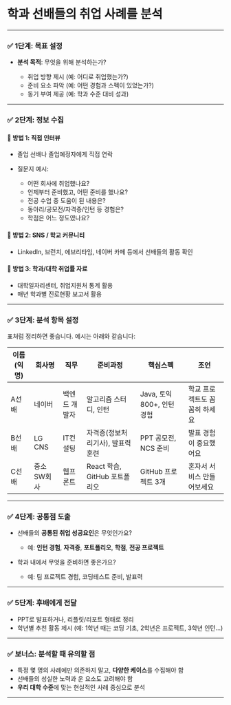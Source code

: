 # 학과 선배들의 취업 사례를 분석

---

### ✅ 1단계: 목표 설정

* **분석 목적**: 무엇을 위해 분석하는가?

  * 취업 방향 제시 (예: 어디로 취업했는가?)
  * 준비 요소 파악 (예: 어떤 경험과 스펙이 있었는가?)
  * 동기 부여 제공 (예: 학과 수준 대비 성과)

---

### ✅ 2단계: 정보 수집

#### 🔹 방법 1: 직접 인터뷰

* 졸업 선배나 졸업예정자에게 직접 연락
* 질문지 예시:

  * 어떤 회사에 취업했나요?
  * 언제부터 준비했고, 어떤 준비를 했나요?
  * 전공 수업 중 도움이 된 내용은?
  * 동아리/공모전/자격증/인턴 등 경험은?
  * 학점은 어느 정도였나요?

#### 🔹 방법 2: SNS / 학교 커뮤니티

* LinkedIn, 브런치, 에브리타임, 네이버 카페 등에서 선배들의 활동 확인

#### 🔹 방법 3: 학과/대학 취업률 자료

* 대학일자리센터, 취업지원처 통계 활용
* 매년 학과별 진로현황 보고서 활용

---

### ✅ 3단계: 분석 항목 설정

표처럼 정리하면 좋습니다. 예시는 아래와 같습니다:

| 이름 (익명) | 회사명     | 직무      | 준비과정                   | 핵심스펙                 | 조언               |
| ------- | ------- | ------- | ---------------------- | -------------------- | ---------------- |
| A선배     | 네이버     | 백엔드 개발자 | 알고리즘 스터디, 인턴           | Java, 토익 800+, 인턴 경험 | 학교 프로젝트도 꼼꼼히 하세요 |
| B선배     | LG CNS  | IT컨설팅   | 자격증(정보처리기사), 발표력 훈련    | PPT 공모전, NCS 준비      | 발표 경험이 중요했어요     |
| C선배     | 중소 SW회사 | 웹프론트    | React 학습, GitHub 포트폴리오 | GitHub 프로젝트 3개       | 혼자서 서비스 만들어보세요   |

---

### ✅ 4단계: 공통점 도출

* 선배들의 **공통된 취업 성공요인**은 무엇인가요?

  * 예: **인턴 경험**, **자격증**, **포트폴리오**, **학점**, **전공 프로젝트**
* 학과 내에서 무엇을 준비하면 좋은가요?

  * 예: 팀 프로젝트 경험, 코딩테스트 준비, 발표력

---

### ✅ 5단계: 후배에게 전달

* PPT로 발표하거나, 리플릿/리포트 형태로 정리
* 학년별 추천 활동 제시 (예: 1학년 때는 코딩 기초, 2학년은 프로젝트, 3학년 인턴…)

---

### ✅ 보너스: 분석할 때 유의할 점

* 특정 몇 명의 사례에만 의존하지 말고, **다양한 케이스**를 수집해야 함
* 선배들의 성실한 노력과 운 요소도 고려해야 함
* **우리 대학 수준**에 맞는 현실적인 사례 중심으로 분석

---

